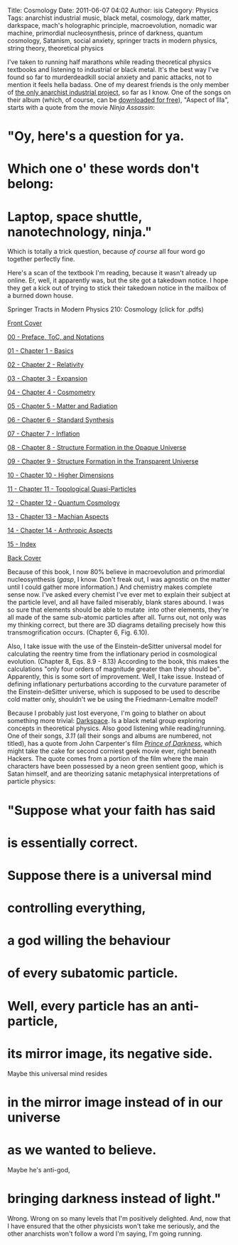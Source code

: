 Title: Cosmology
Date: 2011-06-07 04:02
Author: isis
Category: Physics
Tags: anarchist industrial music, black metal, cosmology, dark matter, darkspace, mach's holographic principle, macroevolution, nomadic war machine, primordial nucleosynthesis, prince of darkness, quantum cosmology, Satanism, social anxiety, springer tracts in modern physics, string theory, theoretical physics

I've taken to running half marathons while reading theoretical physics
textbooks and listening to industrial or black metal. It's the best way
I've found so far to murderdeadkill social anxiety and panic attacks,
not to mention it feels hella badass. One of my dearest friends is the
only member of [the only anarchist industrial project][], so far as I
know. One of the songs on their album (which, of course, can be
[downloaded for free][]), "Aspect of Illa", starts with a quote from the
movie *Ninja Assassin*:

"Oy, here's a question for ya.
==============================

Which one o' these words don't belong:
======================================

Laptop, space shuttle, nanotechnology, ninja."
==============================================

Which is totally a trick question, because *of course* all four word go
together perfectly fine.

Here's a scan of the textbook I'm reading, because it wasn't already up
online. Er, well, it apparently was, but the site got a takedown notice.
I hope they get a kick out of trying to stick their takedown notice in
the mailbox of a burned down house.

Springer Tracts in Modern Physics 210: Cosmology (click for .pdfs)

[Front Cover][]

[00 - Preface, ToC, and Notations][]

[01 - Chapter 1 - Basics][]

[02 - Chapter 2 - Relativity][]

[03 - Chapter 3 - Expansion][]

[04 - Chapter 4 - Cosmometry][]

[05 - Chapter 5 - Matter and Radiation][]

[06 - Chapter 6 - Standard Synthesis][]

[07 - Chapter 7 - Inflation][]

[08 - Chapter 8 - Structure Formation in the Opaque Universe][]

[09 - Chapter 9 - Structure Formation in the Transparent Universe][]

[10 - Chapter 10 - Higher Dimensions][]

[11 - Chapter 11 - Topological Quasi-Particles][]

[12 - Chapter 12 - Quantum Cosmology][]

[13 - Chapter 13 - Machian Aspects][]

[14 - Chapter 14 - Anthropic Aspects][]

[15 - Index][]

[Back Cover][]

Because of this book, I now 80% believe in macroevolution and primordial
nucleosynthesis (*gasp*, I know. Don't freak out, I was agnostic on the
matter until I could gather more information.) And chemistry makes
complete sense now. I've asked every chemist I've ever met to explain
their subject at the particle level, and all have failed miserably,
blank stares abound. I was so sure that elements should be able to
mutate  into other elements, they're all made of the same sub-atomic
particles after all. Turns out, not only was my thinking correct, but
there are 3D diagrams detailing precisely how this transmogrification
occurs. (Chapter 6, Fig. 6.10).

Also, I take issue with the use of the Einstein-deSitter universal model
for calculating the reentry time from the inflationary period in
cosmological evolution. (Chapter 8, Eqs. 8.9 - 8.13) According to the
book, this makes the calculations "only four orders of magnitude greater
than they should be". Apparently, this is some sort of improvement.
Well, I take issue. Instead of defining inflationary perturbations
according to the curvature parameter of the Einstein-deSitter universe,
which is supposed to be used to describe cold matter only, shouldn't we
be using the Friedmann-Lemaître model?

Because I probably just lost everyone, I'm going to blather on about
something more trivial: [Darkspace][]. Is a black metal group exploring
concepts in theoretical physics. Also good listening while
reading/running. One of their songs, *3.11* (all their songs and albums
are numbered, not titled), has a quote from John Carpenter's film
[*Prince of Darkness*][], which might take the cake for second corniest
geek movie ever, right beneath Hackers. The quote comes from a portion
of the film where the main characters have been possessed by a neon
green sentient goop, which is Satan himself, and are theorizing satanic
metaphysical interpretations of particle physics:

"Suppose what your faith has said
=================================

is essentially correct.
=======================

Suppose there is a universal mind
=================================

controlling everything,
=======================

a god willing the behaviour
===========================

of every subatomic particle.
============================

Well, every particle has an anti-particle,
==========================================

its mirror image, its negative side.
====================================

Maybe this universal mind resides

in the mirror image instead of in our universe
==============================================

as we wanted to believe.
========================

Maybe he's anti-god,

bringing darkness instead of light."
====================================

Wrong. Wrong on so many levels that I'm positively delighted. And, now
that I have ensured that the other physicists won't take me seriously,
and the other anarchists won't follow a word I'm saying, I'm going
running.

  [the only anarchist industrial project]: http://www.nomadicwarmachine.net/
  [downloaded for free]: http://www.nomadicwarmachine.net/mp3s/ihaveagun.zip
  [Front Cover]: http://www.patternsinthevoid.net/blog/wp-content/uploads/2011/06/Front-Cover.pdf
  [00 - Preface, ToC, and Notations]: http://www.patternsinthevoid.net/blog/wp-content/uploads/2011/06/00-Preface-ToC-and-Notations.pdf
  [01 - Chapter 1 - Basics]: http://www.patternsinthevoid.net/blog/wp-content/uploads/2011/06/01-Chapter-1-Basics.pdf
  [02 - Chapter 2 - Relativity]: http://www.patternsinthevoid.net/blog/wp-content/uploads/2011/06/02-Chapter-2-Relativity.pdf
  [03 - Chapter 3 - Expansion]: http://www.patternsinthevoid.net/blog/wp-content/uploads/2011/06/03-Chapter-3-Expansion.pdf
  [04 - Chapter 4 - Cosmometry]: http://www.patternsinthevoid.net/blog/wp-content/uploads/2011/06/04-Chapter-4-Cosmometry.pdf
  [05 - Chapter 5 - Matter and Radiation]: http://www.patternsinthevoid.net/blog/wp-content/uploads/2011/06/05-Chapter-5-Matter-and-Radiation.pdf
  [06 - Chapter 6 - Standard Synthesis]: http://www.patternsinthevoid.net/blog/wp-content/uploads/2011/06/06-Chapter-6-Standard-Synthesis.pdf
  [07 - Chapter 7 - Inflation]: http://www.patternsinthevoid.net/blog/wp-content/uploads/2011/06/07-Chapter-7-Inflation.pdf
  [08 - Chapter 8 - Structure Formation in the Opaque Universe]: http://www.patternsinthevoid.net/blog/wp-content/uploads/2011/06/08-Chapter-8-Structure-Formation-in-the-Opaque-Universe.pdf
  [09 - Chapter 9 - Structure Formation in the Transparent Universe]: http://www.patternsinthevoid.net/blog/wp-content/uploads/2011/06/09-Chapter-9-Structure-Formation-in-the-Transparent-Universe.pdf
  [10 - Chapter 10 - Higher Dimensions]: http://www.patternsinthevoid.net/blog/wp-content/uploads/2011/06/10-Chapter-10-Higher-Dimensions.pdf
  [11 - Chapter 11 - Topological Quasi-Particles]: http://www.patternsinthevoid.net/blog/wp-content/uploads/2011/06/11-Chapter-11-Topological-Quasi-Particles.pdf
  [12 - Chapter 12 - Quantum Cosmology]: http://www.patternsinthevoid.net/blog/wp-content/uploads/2011/06/12-Chapter-12-Quantum-Cosmology.pdf
  [13 - Chapter 13 - Machian Aspects]: http://www.patternsinthevoid.net/blog/wp-content/uploads/2011/06/13-Chapter-13-Machian-Aspects.pdf
  [14 - Chapter 14 - Anthropic Aspects]: http://www.patternsinthevoid.net/blog/wp-content/uploads/2011/06/14-Chapter-14-Anthropic-Aspects.pdf
  [15 - Index]: http://www.patternsinthevoid.net/blog/wp-content/uploads/2011/06/15-Index.pdf
  [Back Cover]: http://www.patternsinthevoid.net/blog/wp-content/uploads/2011/06/Back-Cover.pdf
  [Darkspace]: http://www.metal-archives.com/reviews/Darkspace/Dark_Space_III/192246/
  [*Prince of Darkness*]: https://secure.wikimedia.org/wikipedia/en/wiki/Prince_of_Darkness_%28film%29
